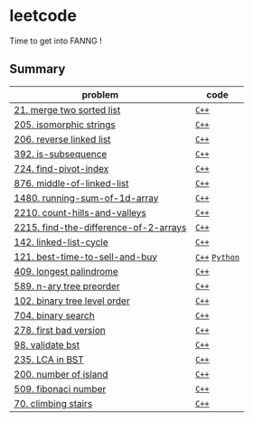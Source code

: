 # leetcode
Time to get into FANNG !

## Summary
| problem                                                                                                   | code                                                                                          |
|-----------------------------------------------------------------------------------------------------------|-----------------------------------------------------------------------------------------------|
| [21. merge two sorted list](https://leetcode.com/problems/merge-two-sorted-lists)                         | [`C++`](cpp/21-merge-two-sorted-lists/)                                                       |
| [205. isomorphic strings](https://leetcode.com/problems/isomorphic-strings/)                              | [`C++`](cpp/205-isomorphic-strings/)                                                          |
| [206. reverse linked list](https://leetcode.com/problems/reverse-linked-list/)                            | [`C++`](cpp/206-reverse-linked-list/)                                                         |
| [392. is-subsequence](https://leetcode.com/problems/is-subsequence/)                                      | [`C++`](cpp/392-is-subsequence/)                                                              |
| [724. find-pivot-index](https://leetcode.com/problems/find-pivot-index/)                                  | [`C++`](cpp/724-find-pivot-index/)                                                            |
| [876. middle-of-linked-list](https://leetcode.com/problems/middle-of-the-linked-list/)                    | [`C++`](cpp/876-middle-of-linked-list/)                                                       |
| [1480. running-sum-of-1d-array](https://leetcode.com/problems/running-sum-of-1d-array/)                   | [`C++`](cpp/1480-running-sum-of-1d-array/)                                                    |
| [2210. count-hills-and-valleys](https://leetcode.com/problems/count-hills-and-valleys-in-an-array/)       | [`C++`](cpp/2210-count-hills-and-valleys/)                                                    |
| [2215. find-the-difference-of-2-arrays](https://leetcode.com/problems/find-the-difference-of-two-arrays/) | [`C++`](cpp/2215-find-the-difference-of-2-arrays/)                                            |
| [142. linked-list-cycle](https://leetcode.com/problems/linked-list-cycle-ii/)                             | [`C++`](cpp/142-linked-list-cycle/)                                                           |
| [121. best-time-to-sell-and-buy](https://leetcode.com/problems/best-time-to-buy-and-sell-stock/)          | [`C++`](cpp/121-best-time-to-buy-and-sell/) [`Python`](python/121-best-time-to-buy-and-sell/) |
| [409. longest palindrome](https://leetcode.com/problems/longest-palindrome/)                              | [`C++`](cpp/409-longest-palindrome/)                                                          |
| [589. n-ary tree preorder](https://leetcode.com/problems/n-ary-tree-preorder-traversal/)                  | [`C++`](cpp/589-n-ary-tree-preorder/)                                                         |
| [102. binary tree level order](https://leetcode.com/problems/binary-tree-level-order-traversal/)          | [`C++`](cpp/102-binary-tree-level-order/)                                                     |
| [704. binary search](https://leetcode.com/problems/binary-search/)                                        | [`C++`](cpp/704-binary-search/)                                                               |
| [278. first bad version](https://leetcode.com/problems/first-bad-version/)                                | [`C++`](cpp/278-first-bad-version/)                                                           |
| [98. validate bst](https://leetcode.com/problems/validate-binary-search-tree/)                            | [`C++`](cpp/98-validate-bst/)                                                                 |
| [235. LCA in BST](https://leetcode.com/problems/lowest-common-ancestor-of-a-binary-search-tree/)          | [`C++`](cpp/235-lca-in-bst/)                                                                  |
| [200. number of island](https://leetcode.com/problems/number-of-islands/)                                 | [`C++`](cpp/200-number-of-islands/)                                                           |
| [509. fibonaci number](https://leetcode.com/problems/fibonacci-number/)                                   | [`C++`](cpp/509-fibonacci-number/)                                                            |
| [70. climbing stairs](https://leetcode.com/problems/climbing-stairs)                                      | [`C++`](cpp/70-climbing-stairs/)                                                              |